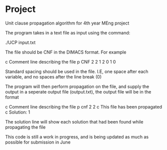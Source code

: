 Project
=======

Unit clause propagation algorithm for 4th year MEng project

The program takes in a text file as input using the command:

./UCP input.txt

The file should be CNF in the DIMACS format. For example 

c Comment line describing the file
p CNF 2 2
1 2 0
1 0 

Standard spacing should be used in the file. I.E, one space after each variable, and no spaces after the line break (0)

The program will then perform propagation on the file, and supply the output in a seperate output file (output.txt),
the output file will be in the format

c Comment line describing the file
p cnf 2 2
c This file has been propagated 
c Solution: 1

The solution line will show each solution that had been found while propagating the file

This code is still a work in progress, and is being updated as much as possible for submission in June
